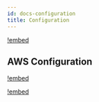 ```yaml
---
id: docs-configuration
title: Configuration
---
```


[!embed](./project.md)

## AWS Configuration

[!embed](./aws-user.md)

[!embed](./aws-user-console.md)